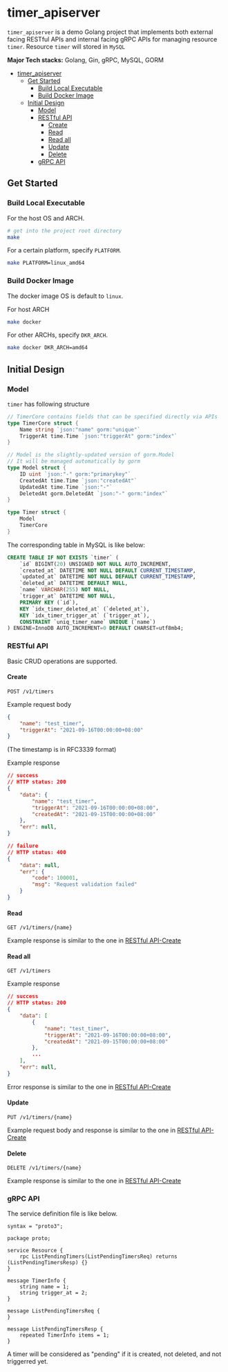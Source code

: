 # timer_apiserver
`timer_apiserver` is a demo Golang project that implements both external facing RESTful APIs and internal facing gRPC APIs for managing resource `timer`.
Resource `timer` will stored in `MySQL`

**Major Tech stacks:**
Golang, Gin, gRPC, MySQL, GORM

- [timer_apiserver](#timer_apiserver)
  - [Get Started](#get-started)
    - [Build Local Executable](#build-local-executable)
    - [Build Docker Image](#build-docker-image)
  - [Initial Design](#initial-design)
    - [Model](#model)
    - [RESTful API](#restful-api)
      - [Create](#create)
      - [Read](#read)
      - [Read all](#read-all)
      - [Update](#update)
      - [Delete](#delete)
    - [gRPC API](#grpc-api)

## Get Started
### Build Local Executable
For the host OS and ARCH.
```bash
# get into the project root directory
make
```
For a certain platform, specify `PLATFORM`.
```bash
make PLATFORM=linux_amd64
```

### Build Docker Image
The docker image OS is default to `linux`. 

For host ARCH
```bash
make docker
```
For other ARCHs, specify `DKR_ARCH`.
```bash
make docker DKR_ARCH=amd64
```

## Initial Design

### Model
`timer` has following structure
```go
// TimerCore contains fields that can be specified directly via APIs
type TimerCore struct {
    Name string `json:"name" gorm:"unique"`
    TriggerAt time.Time `json:"triggerAt" gorm:"index"`
}

// Model is the slightly-updated version of gorm.Model
// It will be managed automatically by gorm
type Model struct {
    ID uint `json:"-" gorm:"primarykey"`
    CreatedAt time.Time `json:"createdAt"`
    UpdatedAt time.Time `json:"-"`
    DeletedAt gorm.DeletedAt `json:"-" gorm:"index"`
}

type Timer struct {
    Model
    TimerCore
}
```

The corresponding table in MySQL is like below:
```sql
CREATE TABLE IF NOT EXISTS `timer` (
    `id` BIGINT(20) UNSIGNED NOT NULL AUTO_INCREMENT,
    `created_at` DATETIME NOT NULL DEFAULT CURRENT_TIMESTAMP,
    `updated_at` DATETIME NOT NULL DEFAULT CURRENT_TIMESTAMP,
    `deleted_at` DATETIME DEFAULT NULL,
    `name` VARCHAR(255) NOT NULL,
    `trigger_at` DATETIME NOT NULL,
    PRIMARY KEY (`id`),
    KEY `idx_timer_deleted_at` (`deleted_at`),
    KEY `idx_timer_trigger_at` (`trigger_at`),
    CONSTRAINT `uniq_timer_name` UNIQUE (`name`)
) ENGINE=InnoDB AUTO_INCREMENT=0 DEFAULT CHARSET=utf8mb4;
```

### RESTful API
Basic CRUD operations are supported.
#### Create
`POST /v1/timers`

Example request body
```json
{
    "name": "test_timer",
    "triggerAt": "2021-09-16T00:00:00+08:00"
}
```
(The timestamp is in RFC3339 format)

Example response
```json
// success
// HTTP status: 200
{
    "data": {
        "name": "test_timer",
        "triggerAt": "2021-09-16T00:00:00+08:00",
        "createdAt": "2021-09-15T00:00:00+08:00"
    },
    "err": null,
}
```
```json
// failure
// HTTP status: 400
{
    "data": null,
    "err": {
        "code": 100001,
        "msg": "Request validation failed"
    }
}
```

#### Read
`GET /v1/timers/{name}`

Example response is similar to the one in [RESTful API-Create](#Create)

#### Read all
`GET /v1/timers`

Example response
```json
// success
// HTTP status: 200
{
    "data": [
        {
            "name": "test_timer",
            "triggerAt": "2021-09-16T00:00:00+08:00", 
            "createdAt": "2021-09-15T00:00:00+08:00"
        },
        ...
    ],
    "err": null,
}
```
Error response is similar to the one in [RESTful API-Create](#Create)

#### Update
`PUT /v1/timers/{name}`

Example request body and response is similar to the one in [RESTful API-Create](#Create)

#### Delete
`DELETE /v1/timers/{name}`

Example response is similar to the one in [RESTful API-Create](#Create)

### gRPC API
The service definition file is like below.

```proto3
syntax = "proto3";

package proto;

service Resource {
    rpc ListPendingTimers(ListPendingTimersReq) returns (ListPendingTimersResp) {}
}

message TimerInfo {
    string name = 1;
    string trigger_at = 2;
}

message ListPendingTimersReq {
}

message ListPendingTimersResp {
    repeated TimerInfo items = 1;
}
```
A timer will be considered as "pending" if it is created, not deleted, and not triggerred yet.
